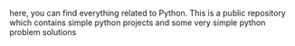 here, you can find everything related to Python. This is a public repository which contains simple python projects and some very simple python problem solutions
